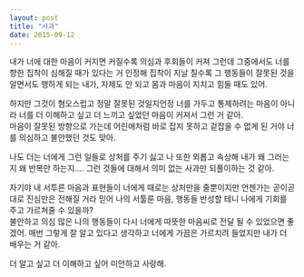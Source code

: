 ```yaml
---
layout: post
title: "사과"
date: 2015-09-12
---
```


내가 너에 대한 마음이 커지면 커질수록 의심과 후회들이 커져 그런데 그중에서도 너를 향한 집착이 심해질 때가 있다는 거 인정해 집착이 지날 칠수록 그 행동들이 잘못된 것을 알면서도 행하게 되는 내가, 자제도 안 되고 몸과 마음이 지치고 힘들 때도 있어.  

하지만 그것이 혐오스럽고 정말 잘못된 것일지언정 너를 가두고 통제하려는 마음이 아니라 너를 더 이해하고 싶고 더 느끼고 싶었던 마음이 커져서 그런 거 같아.  
마음이 잘못된 방향으로 가는데 어린애처럼 바로 잡지 못하고 겉잡을 수 없게 된 거야 너를 의심하고 불안했던 것도 맞아.  

나도 더는 너에게 그런 일들로 상처를 주기 싫고 나 또한 외롭고 속상해 내가 왜 그러는지 왜 반복만 하는지…. 그런 것들에 대해서 의미 없는 사과만 되풀이하는 것 같아.  

자기야 내 서투른 마음과 표현들이 너에게 때로는 상처만을 줄뿐이지만 언젠가는 곧이곧대로 진심만은 전해질 거라 믿어 나의 서툴룬 마음, 행동들 반성할 테니 나에게 기회를 주고 가르쳐줄 수 있을까?  
불안하고 의심 많은 나의 행동들이 다시 너에게 따뜻한 마음씨로 전달 될 수 있었으면 좋겠어. 매번 그렇게 잘 알고 있다고 생각하고 너에게 가끔은 가르치려 들었지만 내가 더 배우는 거 같아.  

더 알고 싶고 더 이해하고 싶어 미안하고 사랑해.